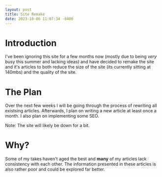 ```yaml
---
layout: post
title: Site Remake
date: 2023-10-06 11:07:34 -0400
---
```


# Introduction

I've been ignoring this site for a few months now (mostly due to being *very* busy this summer and lacking ideas) and have decided to remake the site and it's articles to both reduce the size of the site (its currently sitting at 140mbs) and the quality of the site.

# The Plan

Over the next few weeks I will be going through the process of rewriting all existsing articles. Afterwards, I plan on writing a new article at least once a month. I also plan on implementing some SEO.

Note: The site will likely be down for a bit.

# Why?

Some of my takes haven't aged the best and **many** of my articles lack consistency with each other. The information presented in these articles is also rather poor and could be explored far better.